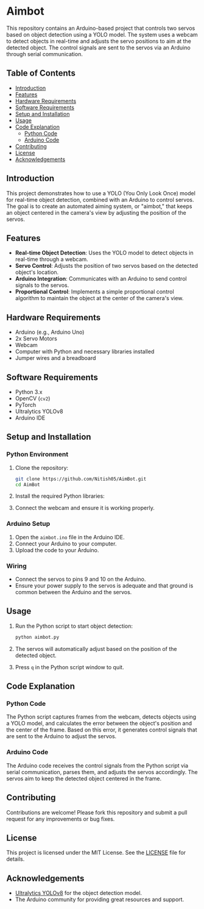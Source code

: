 # Aimbot

This repository contains an Arduino-based project that controls two servos based on object detection using a YOLO model. The system uses a webcam to detect objects in real-time and adjusts the servo positions to aim at the detected object. The control signals are sent to the servos via an Arduino through serial communication.

## Table of Contents

- [Introduction](#introduction)
- [Features](#features)
- [Hardware Requirements](#hardware-requirements)
- [Software Requirements](#software-requirements)
- [Setup and Installation](#setup-and-installation)
- [Usage](#usage)
- [Code Explanation](#code-explanation)
  - [Python Code](#python-code)
  - [Arduino Code](#arduino-code)
- [Contributing](#contributing)
- [License](#license)
- [Acknowledgements](#acknowledgements)

## Introduction

This project demonstrates how to use a YOLO (You Only Look Once) model for real-time object detection, combined with an Arduino to control servos. The goal is to create an automated aiming system, or "aimbot," that keeps an object centered in the camera's view by adjusting the position of the servos.

## Features

- **Real-time Object Detection**: Uses the YOLO model to detect objects in real-time through a webcam.
- **Servo Control**: Adjusts the position of two servos based on the detected object's location.
- **Arduino Integration**: Communicates with an Arduino to send control signals to the servos.
- **Proportional Control**: Implements a simple proportional control algorithm to maintain the object at the center of the camera's view.

## Hardware Requirements

- Arduino (e.g., Arduino Uno)
- 2x Servo Motors
- Webcam
- Computer with Python and necessary libraries installed
- Jumper wires and a breadboard

## Software Requirements

- Python 3.x
- OpenCV (`cv2`)
- PyTorch
- Ultralytics YOLOv8
- Arduino IDE

## Setup and Installation

### Python Environment

1. Clone the repository:
    ```bash
    git clone https://github.com/Nitish05/AimBot.git
    cd AimBot
    ```

2. Install the required Python libraries:

3. Connect the webcam and ensure it is working properly.

### Arduino Setup

1. Open the `aimbot.ino` file in the Arduino IDE.
2. Connect your Arduino to your computer.
3. Upload the code to your Arduino.

### Wiring

- Connect the servos to pins 9 and 10 on the Arduino.
- Ensure your power supply to the servos is adequate and that ground is common between the Arduino and the servos.

## Usage

1. Run the Python script to start object detection:
    ```bash
    python aimbot.py
    ```

2. The servos will automatically adjust based on the position of the detected object.

3. Press `q` in the Python script window to quit.

## Code Explanation

### Python Code

The Python script captures frames from the webcam, detects objects using a YOLO model, and calculates the error between the object's position and the center of the frame. Based on this error, it generates control signals that are sent to the Arduino to adjust the servos.

### Arduino Code

The Arduino code receives the control signals from the Python script via serial communication, parses them, and adjusts the servos accordingly. The servos aim to keep the detected object centered in the frame.

## Contributing

Contributions are welcome! Please fork this repository and submit a pull request for any improvements or bug fixes.

## License

This project is licensed under the MIT License. See the [LICENSE](LICENSE) file for details.

## Acknowledgements

- [Ultralytics YOLOv8](https://github.com/ultralytics/yolov8) for the object detection model.
- The Arduino community for providing great resources and support.
